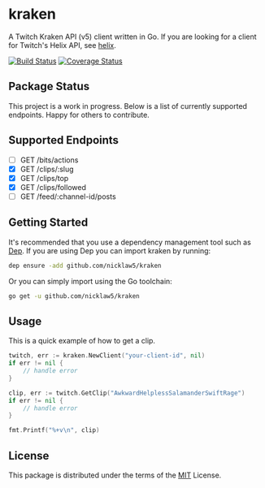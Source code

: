 # kraken

A Twitch Kraken API (v5) client written in Go. If you are looking for a client for Twitch's Helix API, see [helix](https://github.com/nicklaw5/helix).

[![Build Status](https://travis-ci.org/nicklaw5/kraken.svg?branch=master)](https://travis-ci.org/nicklaw5/kraken)
[![Coverage Status](https://coveralls.io/repos/github/nicklaw5/kraken/badge.svg)](https://coveralls.io/github/nicklaw5/kraken)

## Package Status

This project is a work in progress. Below is a list of currently supported endpoints. Happy for others to contribute.

## Supported Endpoints

- [ ] GET /bits/actions
- [x] GET /clips/:slug
- [x] GET /clips/top
- [x] GET /clips/followed
- [ ] GET /feed/:channel-id/posts

## Getting Started

It's recommended that you use a dependency management tool such as [Dep](https://github.com/golang/dep). If you are using Dep you can import kraken by running:

```bash
dep ensure -add github.com/nicklaw5/kraken
```

Or you can simply import using the Go toolchain:

```bash
go get -u github.com/nicklaw5/kraken
```

## Usage

This is a quick example of how to get a clip.

```go
twitch, err := kraken.NewClient("your-client-id", nil)
if err != nil {
    // handle error
}

clip, err := twitch.GetClip("AwkwardHelplessSalamanderSwiftRage")
if err != nil {
    // handle error
}

fmt.Printf("%+v\n", clip)
```

## License

This package is distributed under the terms of the [MIT](License) License.
